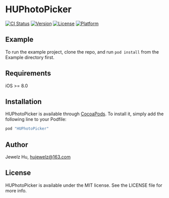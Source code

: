 # HUPhotoPicker

[![CI Status](http://img.shields.io/travis/hujewelz/HUPhotoPicker.svg?style=flat)](https://travis-ci.org/hujewelz/HUPhotoPicker)
[![Version](https://img.shields.io/cocoapods/v/HUPhotoPicker.svg?style=flat)](http://cocoapods.org/pods/HUPhotoPicker)
[![License](https://img.shields.io/cocoapods/l/HUPhotoPicker.svg?style=flat)](http://cocoapods.org/pods/HUPhotoPicker)
[![Platform](https://img.shields.io/cocoapods/p/HUPhotoPicker.svg?style=flat)](http://cocoapods.org/pods/HUPhotoPicker)

## Example

To run the example project, clone the repo, and run `pod install` from the Example directory first.

## Requirements

iOS >= 8.0

## Installation

HUPhotoPicker is available through [CocoaPods](http://cocoapods.org). To install
it, simply add the following line to your Podfile:

```ruby
pod "HUPhotoPicker"
```

## Author

Jewelz Hu, hujewelz@163.com

## License

HUPhotoPicker is available under the MIT license. See the LICENSE file for more info.
